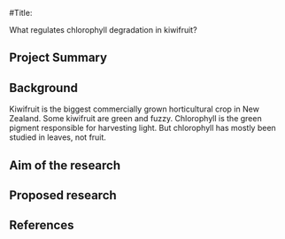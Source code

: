 #Title:

What regulates chlorophyll degradation in kiwifruit?

## Project Summary
## Background
Kiwifruit is the biggest commercially grown horticultural crop in New Zealand.
Some kiwifruit are green and fuzzy.
Chlorophyll is the green pigment responsible for harvesting light.
But chlorophyll has mostly been studied in leaves, not fruit.
## Aim of the research
## Proposed research
## References
